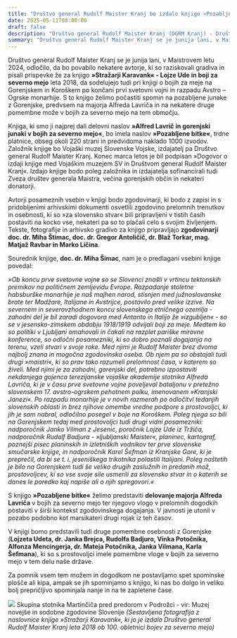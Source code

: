 ```yaml
---
title: "Društvo general Rudolf Maister Kranj bo izdalo knjigo »Pozabljene bitke«" 
date: 2025-05-11T08:00:00
draft: false
description: "Društvo general Rudolf Maister Kranj (DGRM Kranj) - Društvo general Rudolf Maister Kranj bo izdalo knjigo »Pozabljene bitke«"
summary: "Društvo general Rudolf Maister Kranj se je junija lani, v Maistrovem letu 2024, odločilo, da bo povabilo nekatere avtorje, ki so raziskovali gradiva in pisali prispevke že za knjigo »Stražarji Karavank« - Lojze Ude in boji za severno mejo leta 2018, da sodelujejo tudi pri knjigi o bojih za meje na Gorenjskem in Koroškem po končani prvi svetovni vojni in razpadu Avstro – Ogrske monarhije. ..."
---
```


Društvo general Rudolf Maister Kranj se je junija lani, v Maistrovem letu 2024, odločilo, da bo povabilo nekatere avtorje, ki so raziskovali gradiva in pisali prispevke že za knjigo **»Stražarji Karavank« - Lojze Ude in boji za severno mejo** leta 2018, da sodelujejo tudi pri knjigi o bojih za meje na Gorenjskem in Koroškem po končani prvi svetovni vojni in razpadu Avstro – Ogrske monarhije. S to knjigo želimo počastiti spomin na pozabljene junake z Gorenjske, predvsem na majorja Alfreda Lavriča in na nekatere druge pomembne može v bojih za severno mejo na tem območju. 

Knjiga, ki smo ji najprej dali delovni naslov **»Alfred Lavrič in gorenjski junaki v bojih za severno mejo«**, bo imela naslov **»Pozabljene bitke«**, trdne platnice, obseg okoli 220 strani in predvidoma naklado 1000 izvodov. Založnik knjige bo Vojaški muzej Slovenske Vojske, izdajatelj pa Društvo general Rudolf Maister Kranj. Konec marca letos je bil podpisan »Dogovor o izdaji knjige med Vojaškim muzejem SV in Društvom general Rudolf Maister Kranj«. Izdajo knjige bodo poleg založnika in izdajatelja sofinancirali tudi Zveza društev generala Maistra, večina gorenjskih občin in nekateri donatorji. 

Avtorji posameznih vsebin v knjigi bodo zgodovinarji, ki bodo z zapisi in s pridobljenimi arhivskimi dokumenti osvetlili zgodovino prelomnih trenutkov in osebnosti, ki so »za slovensko stvar« bili pripravljeni v tistih časih postaviti na kocko vse, nekateri pa so to plačali celo s svojim življenjem. Tekste, fotografije in arhivsko gradivo za knjigo pripravljajo **zgodovinarji doc. dr. Miha Štimac, doc. dr. Gregor Antoličič, dr. Blaž Torkar, mag. Matjaž Ravbar in Marko Ličina**.

Sourednik knjige, **doc. dr. Miha Šimac**, nam je o predlagani vsebini knjige povedal: 

*»Ob koncu prve svetovne vojne so se Slovenci znašli v vrtincu tektonskih premikov na političnem zemljevidu Evrope. Razpadanje stoletne habsburške monarhije je naš majhen narod, stisnjen med južnoslovanske brate ter Madžare, Italijane in Avstrijce, postavilo pred velike izzive. Na severnem in severovzhodnem koncu slovenskega etničnega ozemlja - zahodni del je bil zaradi dogovora med Antanto in Italijo že »izgubljen« - so se v jesensko-zimskem obdobju 1918/1919 odvijali boji za meje. Medtem ko so politiki v Ljubljani omahovali in čakali na razplet pariške mirovne konference, so odločni posamezniki, ki so dobro poznali dogajanja na terenu, vzeli stvari v svoje roke. Med njimi je Rudolf Maister brez dvoma najbolj znana in mogočna zgodovinska oseba. Ob njem pa so obstajali tudi drugi »maistri«, ki so prav tako razumeli prelomnost časa, v katerem so živeli. Med njimi je za zahodni, gorenjski del, potrebno izpostaviti nekdanjega gojenca terezijanske vojaške akademije stotnika Alfreda Lavriča, ki je v času prve svetovne vojne poveljeval bataljonu v pretežno slovenskem 17. avstro-ogrskem pehotnem polku, imenovanem »Kranjski Janezi«. Po razpadu monarhije je v novih razmerah po odločitvi tedanjih slovenskih oblasti in brez njihove omembe vredne podpore s prostovoljci, ki jih je sam nabral, odločilno posegel v boje na Koroškem. Poleg njega so bili na Gorenjskem tedaj med prostovoljci tudi drugi vidni posamezniki: nadporočnik Janko Vilman z Jesenic, poročnik Lojze Ude iz Tržiča, nadporočnik Rudolf Badjura - »ljubljanski Maister«, planinec, kartograf, poznejši pisec planinskih in izletniških vodnikov ter prve slovenske smučarske knjige, in nadporočnik Karel Šefman iz Kranjske Gore, ki je preprečil, da bi se t. i. jeseniškega trikotnika polastili Italijani. Poleg naštetih je bilo na Gorenjskem tudi še veliko drugih zaslužnih in predanih mož, prostovoljcev, ki so vse svoje sile usmerili za slovensko stvar in o katerih se danes le poredko kaj napiše ali o njih spregovori.«*

S knjigo **»Pozabljene bitke«** želimo predstaviti **delovanje majorja Alfreda Lavriča** v bojih za severno mejo ter njegovo vlogo v prelomnih dogodkih postaviti v širši kontekst zgodovinskega dogajanja. V javnosti je utonil v pozabo podobno kot marsikateri drugi rojak iz teh časov. 

V knjigi bomo predstavili tudi druge pomembne osebnosti z Gorenjske (**Lojzeta Udeta, dr. Janka Brejca, Rudolfa Badjuro, Vinka Potočnika, Alfonza Mencingerja, dr. Mateja Potočnika, Janka Vilmana, Karla Šefmana**), ki so s prostovoljci imele pomembne vloge v bojih za severno mejo v tem delu naše države.

Za pomnik vsem tem možem in dogodkom ne postavljamo spet spominske plošče ali kipa, ampak se jih spominjamo s knjigo, ki nas bo dolgo in veliko bolj prepričljivo spominjala nanje in na te zapletene čase. 

![](/images/dogodki/2025-05-11_izdaja_knjige/2025-05-11_izdaja_knjige.png " ")
Skupina stotnika Martinčiča pred predorom v Podrožci - vir: Muzej novejše in sodobne zgodovine Slovenije 
*(Sestavljena fotografija z naslovnice knjige »Stražarji Karavank«, ki jo je izdalo Društvo general Rudolf Maister Kranj leta 2018 ob 100. obletnici bojev za severno mejo)*